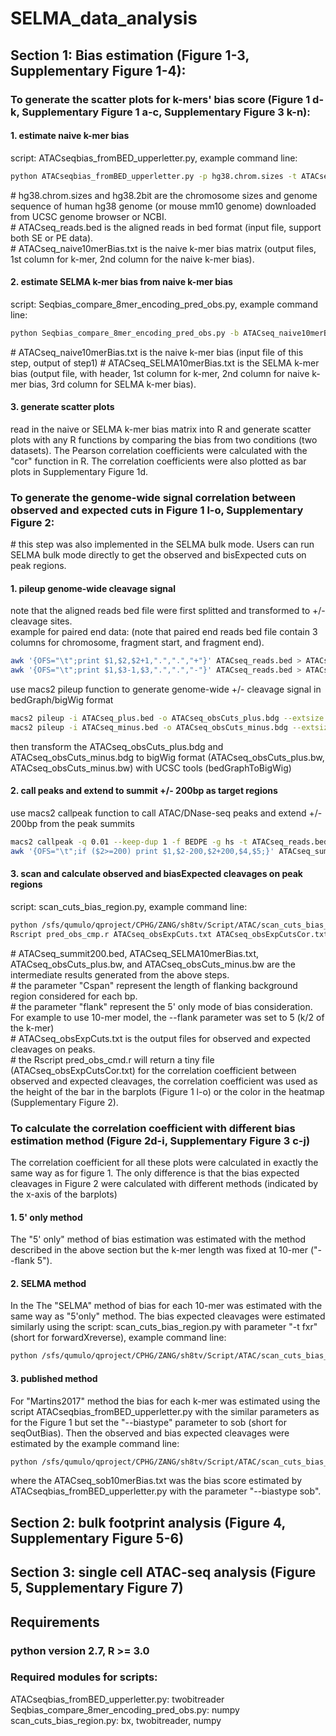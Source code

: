 # SELMA_data_analysis

## Section 1: Bias estimation (Figure 1-3, Supplementary Figure 1-4):
### To generate the scatter plots for k-mers' bias score (Figure 1 d-k, Supplementary Figure 1 a-c, Supplementary Figure 3 k-n):
#### 1. estimate naive k-mer bias 
script: ATACseqbias_fromBED_upperletter.py, example command line: 
```sh
python ATACseqbias_fromBED_upperletter.py -p hg38.chrom.sizes -t ATACseq_reads.bed -f 5 -s hg38.2bit -o ATACseq_naive10merBias.txt
```
\# hg38.chrom.sizes and hg38.2bit are the chromosome sizes and genome sequence of human hg38 genome (or mouse mm10 genome) downloaded from UCSC genome browser or NCBI.<br>
\# ATACseq_reads.bed is the aligned reads in bed format (input file, support both SE or PE data). <br>
\# ATACseq_naive10merBias.txt is the naive k-mer bias matrix (output files, 1st column for k-mer, 2nd column for the naive k-mer bias). 
#### 2. estimate SELMA k-mer bias from naive k-mer bias
script: Seqbias_compare_8mer_encoding_pred_obs.py, example command line: 
```sh
python Seqbias_compare_8mer_encoding_pred_obs.py -b ATACseq_naive10merBias.txt -o ATACseq_SELMA10merBias.txt
```
\# ATACseq_naive10merBias.txt is the naive k-mer bias (input file of this step, output of step1)
\# ATACseq_SELMA10merBias.txt is the SELMA k-mer bias (output file, with header, 1st column for k-mer, 2nd column for naive k-mer bias, 3rd column for SELMA k-mer bias). 
#### 3. generate scatter plots
read in the naive or SELMA k-mer bias matrix into R and generate scatter plots with any R functions by comparing the bias from two conditions (two datasets). The Pearson correlation coefficients were calculated with the "cor" function in R. The correlation coefficients were also plotted as bar plots in Supplementary Figure 1d. 

### To generate the genome-wide signal correlation between observed and expected cuts in Figure 1 l-o, Supplementary Figure 2:
\# this step was also implemented in the SELMA bulk mode. Users can run SELMA bulk mode directly to get the observed and bisExpected cuts on peak regions.
#### 1. pileup genome-wide cleavage signal
note that the aligned reads bed file were first splitted and transformed to +/- cleavage sites. <br>
example for paired end data: (note that paired end reads bed file contain 3 columns for chromosome, fragment start, and fragment end). 
```sh
awk '{OFS="\t";print $1,$2,$2+1,".",".","+"}' ATACseq_reads.bed > ATACseq_plus.bed
awk '{OFS="\t";print $1,$3-1,$3,".",".","-"}' ATACseq_reads.bed > ATACseq_minus.bed
```
use macs2 pileup function to generate genome-wide +/- cleavage signal in bedGraph/bigWig format 
```sh
macs2 pileup -i ATACseq_plus.bed -o ATACseq_obsCuts_plus.bdg --extsize 1 -f BED
macs2 pileup -i ATACseq_minus.bed -o ATACseq_obsCuts_minus.bdg --extsize 1 -f BED
```
then transform the ATACseq_obsCuts_plus.bdg and ATACseq_obsCuts_minus.bdg to bigWig format (ATACseq_obsCuts_plus.bw, ATACseq_obsCuts_minus.bw) with UCSC tools (bedGraphToBigWig)

#### 2. call peaks and extend to summit +/- 200bp as target regions
use macs2 callpeak function to call ATAC/DNase-seq peaks and extend +/- 200bp from the peak summits
```sh
macs2 callpeak -q 0.01 --keep-dup 1 -f BEDPE -g hs -t ATACseq_reads.bed -n ATACseq
awk '{OFS="\t";if ($2>=200) print $1,$2-200,$2+200,$4,$5;}' ATACseq_summits.bed  > ATACseq_summit200.bed
```
#### 3. scan and calculate observed and biasExpected cleavages on peak regions
script: scan_cuts_bias_region.py, example command line: 
```sh
python /sfs/qumulo/qproject/CPHG/ZANG/sh8tv/Script/ATAC/scan_cuts_bias_region.py  --Cspan 25  -t flank  -i ATACseq_summit200.bed -o ATACseq_obsExpCuts.txt -b ATACseq_SELMA10merBias.txt -p ATACseq_obsCuts_plus.bw -n ATACseq_obsCuts_minus.bw
Rscript pred_obs_cmp.r ATACseq_obsExpCuts.txt ATACseq_obsExpCutsCor.txt
```
\# ATACseq_summit200.bed, ATACseq_SELMA10merBias.txt, ATACseq_obsCuts_plus.bw, and ATACseq_obsCuts_minus.bw are the intermediate results generated from the above steps.<br>
\# the parameter "Cspan" represent the length of flanking background region considered for each bp. <br>
\# the parameter "flank" represent the 5' only mode of bias consideration. For example to use 10-mer model, the --flank parameter was set to 5 (k/2 of the k-mer) <br>
\# ATACseq_obsExpCuts.txt is the output files for observed and expected cleavages on peaks. <br>
\# the Rscript pred_obs_cmd.r will return a tiny file (ATACseq_obsExpCutsCor.txt) for the correlation coefficient between observed and expected cleavages, the correlation coefficient was used as the height of the bar in the barplots (Figure 1 l-o) or the color in the heatmap (Supplementary Figure 2).<br>

### To calculate the correlation coefficient with different bias estimation method (Figure 2d-i, Supplementary Figure 3 c-j)
The correlation coefficient for all these plots were calculated in exactly the same way as for figure 1. The only difference is that the bias expected cleavages in Figure 2 were calculated with different methods (indicated by the x-axis of the barplots)
#### 1. 5' only method
The "5' only" method of bias estimation was estimated with the method described in the above section but the k-mer length was fixed at 10-mer ("--flank 5").
#### 2. SELMA method
In the The "SELMA" method of bias for each 10-mer was estimated with the same way as "5'only" method. The bias expected cleavages were estimated similarly using the script: scan_cuts_bias_region.py with parameter "-t fxr" (short for forwardXreverse), example command line: 
```sh
python /sfs/qumulo/qproject/CPHG/ZANG/sh8tv/Script/ATAC/scan_cuts_bias_region.py  --Cspan 25  -t fxr  -i ATACseq_summit200.bed -o ATACseq_obsExpCuts.txt -b ATACseq_SELMA10merBias.txt -p ATACseq_obsCuts_plus.bw -n ATACseq_obsCuts_minus.bw
```
#### 3. published method
For "Martins2017" method the bias for each k-mer was estimated using the script ATACseqbias_fromBED_upperletter.py with the similar parameters as for the Figure 1 but set the "--biastype" parameter to sob (short for seqOutBias). Then the observed and bias expected cleavages were estimated by the example command line:
```sh
python /sfs/qumulo/qproject/CPHG/ZANG/sh8tv/Script/ATAC/scan_cuts_bias_region.py  --Cspan 25  -t sob  -i ATACseq_summit200.bed -o ATACseq_obsExpCuts.txt -b ATACseq_sob10merBias.txt -p ATACseq_obsCuts_plus.bw -n ATACseq_obsCuts_minus.bw
```
where the ATACseq_sob10merBias.txt was the bias score estimated by ATACseqbias_fromBED_upperletter.py with the parameter "--biastype sob".




## Section 2: bulk footprint analysis (Figure 4, Supplementary Figure 5-6)

## Section 3: single cell ATAC-seq analysis (Figure 5, Supplementary Figure 7)




## Requirements
### python version 2.7, R >= 3.0
### Required modules for scripts: 
ATACseqbias_fromBED_upperletter.py: twobitreader <br>
Seqbias_compare_8mer_encoding_pred_obs.py: numpy <br>
scan_cuts_bias_region.py: bx, twobitreader, numpy <br>
